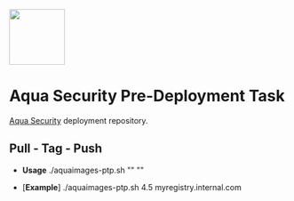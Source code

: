 <img src="https://avatars3.githubusercontent.com/u/12783832?s=200&v=4" height="100" width="100" />

# Aqua Security Pre-Deployment Task

[Aqua Security](https://www.aquasec.com) deployment repository.

## Pull - Tag - Push

* **Usage** ./aquaimages-ptp.sh "<version>" "<registry prefix>"
   
* [**Example**]   ./aquaimages-ptp.sh 4.5 myregistry.internal.com

